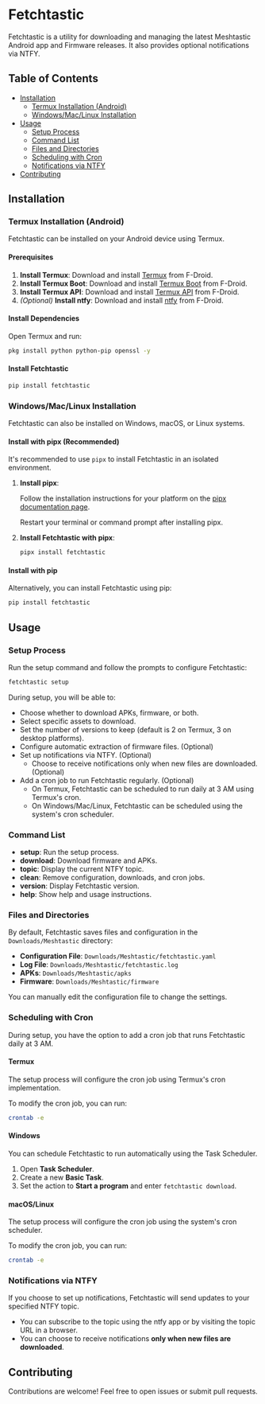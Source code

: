 # Fetchtastic

Fetchtastic is a utility for downloading and managing the latest Meshtastic Android app and Firmware releases. It also provides optional notifications via NTFY.

## Table of Contents

- [Installation](#installation)
  - [Termux Installation (Android)](#termux-installation-android)
  - [Windows/Mac/Linux Installation](#windowsmaclinux-installation)
- [Usage](#usage)
  - [Setup Process](#setup-process)
  - [Command List](#command-list)
  - [Files and Directories](#files-and-directories)
  - [Scheduling with Cron](#scheduling-with-cron)
  - [Notifications via NTFY](#notifications-via-ntfy)
- [Contributing](#contributing)

## Installation

### Termux Installation (Android)

Fetchtastic can be installed on your Android device using Termux.

#### Prerequisites

1. **Install Termux**: Download and install [Termux](https://f-droid.org/en/packages/com.termux/) from F-Droid.
2. **Install Termux Boot**: Download and install [Termux Boot](https://f-droid.org/en/packages/com.termux.boot/) from F-Droid.
3. **Install Termux API**: Download and install [Termux API](https://f-droid.org/en/packages/com.termux.api/) from F-Droid.
4. _(Optional)_ **Install ntfy**: Download and install [ntfy](https://f-droid.org/en/packages/io.heckel.ntfy/) from F-Droid.

#### Install Dependencies

Open Termux and run:

```bash
pkg install python python-pip openssl -y
```

#### Install Fetchtastic

```bash
pip install fetchtastic
```

### Windows/Mac/Linux Installation

Fetchtastic can also be installed on Windows, macOS, or Linux systems.

#### Install with pipx (Recommended)

It's recommended to use `pipx` to install Fetchtastic in an isolated environment.

1. **Install pipx**:

   Follow the installation instructions for your platform on the [pipx documentation page](https://pypa.github.io/pipx/installation/).

   Restart your terminal or command prompt after installing pipx.

3. **Install Fetchtastic with pipx**:

   ```bash
   pipx install fetchtastic
   ```

#### Install with pip

Alternatively, you can install Fetchtastic using pip:

```bash
pip install fetchtastic
```

## Usage

### Setup Process

Run the setup command and follow the prompts to configure Fetchtastic:

```bash
fetchtastic setup
```

During setup, you will be able to:

- Choose whether to download APKs, firmware, or both.
- Select specific assets to download.
- Set the number of versions to keep (default is 2 on Termux, 3 on desktop platforms).
- Configure automatic extraction of firmware files. (Optional)
- Set up notifications via NTFY. (Optional)
  - Choose to receive notifications only when new files are downloaded. (Optional)
- Add a cron job to run Fetchtastic regularly. (Optional)
  - On Termux, Fetchtastic can be scheduled to run daily at 3 AM using Termux's cron.
  - On Windows/Mac/Linux, Fetchtastic can be scheduled using the system's cron scheduler.

### Command List

- **setup**: Run the setup process.
- **download**: Download firmware and APKs.
- **topic**: Display the current NTFY topic.
- **clean**: Remove configuration, downloads, and cron jobs.
- **version**: Display Fetchtastic version.
- **help**: Show help and usage instructions.

### Files and Directories

By default, Fetchtastic saves files and configuration in the `Downloads/Meshtastic` directory:

- **Configuration File**: `Downloads/Meshtastic/fetchtastic.yaml`
- **Log File**: `Downloads/Meshtastic/fetchtastic.log`
- **APKs**: `Downloads/Meshtastic/apks`
- **Firmware**: `Downloads/Meshtastic/firmware`

You can manually edit the configuration file to change the settings.

### Scheduling with Cron

During setup, you have the option to add a cron job that runs Fetchtastic daily at 3 AM.

#### Termux

The setup process will configure the cron job using Termux's cron implementation.

To modify the cron job, you can run:

```bash
crontab -e
```

#### Windows

You can schedule Fetchtastic to run automatically using the Task Scheduler.

1. Open **Task Scheduler**.
2. Create a new **Basic Task**.
3. Set the action to **Start a program** and enter `fetchtastic download`.

#### macOS/Linux

The setup process will configure the cron job using the system's cron scheduler.

To modify the cron job, you can run:

```bash
crontab -e
```

### Notifications via NTFY

If you choose to set up notifications, Fetchtastic will send updates to your specified NTFY topic.

- You can subscribe to the topic using the ntfy app or by visiting the topic URL in a browser.
- You can choose to receive notifications **only when new files are downloaded**.

## Contributing

Contributions are welcome! Feel free to open issues or submit pull requests.
